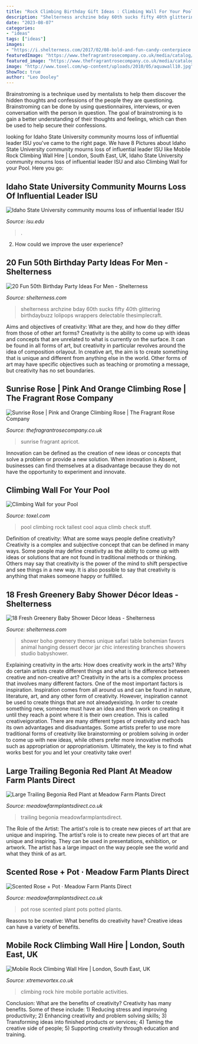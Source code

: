 ```yaml
---
title: "Rock Climbing Birthday Gift Ideas : Climbing Wall For Your Pool"
description: "Shelterness archzine bday 60th sucks fifty 40th glittering birthdaybuzz lolipops wrappers delectable thesimplecraft"
date: "2023-08-07"
categories:
- "ideas"
tags: ["ideas"]
images:
- "https://i.shelterness.com/2017/02/08-bold-and-fun-candy-centerpiece.jpg"
featuredImage: "https://www.thefragrantrosecompany.co.uk/media/catalog/product/s/u/sunrise-garden-rose-4.jpg"
featured_image: "https://www.thefragrantrosecompany.co.uk/media/catalog/product/s/u/sunrise-garden-rose-4.jpg"
image: "http://www.toxel.com/wp-content/uploads/2010/05/aquawall10.jpg"
ShowToc: true
author: "Leo Dooley"
---
```



Brainstroming is a technique used by mentalists to help them discover the hidden thoughts and confessions of the people they are questioning. Brainstroming can be done by using questionnaires, interviews, or even conversation with the person in question. The goal of brainstroming is to gain a better understanding of their thoughts and feelings, which can then be used to help secure their confessions.

	

		
looking for Idaho State University community mourns loss of influential leader ISU you've came to the right page. We have 8 Pictures about Idaho State University community mourns loss of influential leader ISU like Mobile Rock Climbing Wall Hire | London, South East, UK, Idaho State University community mourns loss of influential leader ISU and also Climbing Wall for your Pool. Here you go:
		
    
## Idaho State University Community Mourns Loss Of Influential Leader ISU

<img loading=lazy src="https://isu.edu/media/publications/headlines/fall-2019/180928-bonfire-26-copy.jpg" onerror="this.onerror=null;this.src='https://tse3.mm.bing.net/th?id=OIP.Spzw84oNBnNkvf53kfAEnQHaE8&amp;pid=15.1';" alt="Idaho State University community mourns loss of influential leader ISU">

_Source: isu.edu_

>. 

	

2. How could we improve the user experience?

    
## 20 Fun 50th Birthday Party Ideas For Men - Shelterness

<img loading=lazy src="https://i.shelterness.com/2017/02/08-bold-and-fun-candy-centerpiece.jpg" onerror="this.onerror=null;this.src='https://tse3.mm.bing.net/th?id=OIP.xP4HLNOUXOoKgiBhvsT-1AHaJy&amp;pid=15.1';" alt="20 Fun 50th Birthday Party Ideas For Men - Shelterness">

_Source: shelterness.com_

>shelterness archzine bday 60th sucks fifty 40th glittering birthdaybuzz lolipops wrappers delectable thesimplecraft. 

	

Aims and objectives of creativity: What are they, and how do they differ from those of other art forms?
Creativity is the ability to come up with ideas and concepts that are unrelated to what is currently on the surface. It can be found in all forms of art, but creativity in particular revolves around the idea of composition orlayout. In creative art, the aim is to create something that is unique and different from anything else in the world. Other forms of art may have specific objectives such as teaching or promoting a message, but creativity has no set boundaries.

    
## Sunrise Rose | Pink And Orange Climbing Rose | The Fragrant Rose Company

<img loading=lazy src="https://www.thefragrantrosecompany.co.uk/media/catalog/product/s/u/sunrise-garden-rose-4.jpg" onerror="this.onerror=null;this.src='https://tse3.mm.bing.net/th?id=OIP.FznHxfGX8NVz_AgV3WF4ewHaHa&amp;pid=15.1';" alt="Sunrise Rose | Pink and Orange Climbing Rose | The Fragrant Rose Company">

_Source: thefragrantrosecompany.co.uk_

>sunrise fragrant apricot. 

	

Innovation can be defined as the creation of new ideas or concepts that solve a problem or provide a new solution. When innovation is Absent, businesses can find themselves at a disadvantage because they do not have the opportunity to experiment and innovate.

    
## Climbing Wall For Your Pool

<img loading=lazy src="http://www.toxel.com/wp-content/uploads/2010/05/aquawall10.jpg" onerror="this.onerror=null;this.src='https://tse4.mm.bing.net/th?id=OIP.9Cg_hPsYnDeCnSau8TnUrQHaE4&amp;pid=15.1';" alt="Climbing Wall for your Pool">

_Source: toxel.com_

>pool climbing rock tallest cool aqua climb check stuff. 

	

Definition of creativity: What are some ways people define creativity?
Creativity is a complex and subjective concept that can be defined in many ways. Some people may define creativity as the ability to come up with ideas or solutions that are not found in traditional methods or thinking. Others may say that creativity is the power of the mind to shift perspective and see things in a new way. It is also possible to say that creativity is anything that makes someone happy or fulfilled.

    
## 18 Fresh Greenery Baby Shower Décor Ideas - Shelterness

<img loading=lazy src="http://i.shelterness.com/2017/05/18-just-some-green-branches-hanging-over-the-dessert-table.jpg" onerror="this.onerror=null;this.src='https://tse2.mm.bing.net/th?id=OIP.fHQyLtsLvyQGIf4ThUfMvAHaLH&amp;pid=15.1';" alt="18 Fresh Greenery Baby Shower Décor Ideas - Shelterness">

_Source: shelterness.com_

>shower boho greenery themes unique safari table bohemian favors animal hanging dessert decor jar chic interesting branches showers studio babyshower. 

	

Explaining creativity in the arts: How does creativity work in the arts? Why do certain artists create different things and what is the difference between creative and non-creative art?
Creativity in the arts is a complex process that involves many different factors. One of the most important factors is inspiration. Inspiration comes from all around us and can be found in nature, literature, art, and any other form of creativity. However, inspiration cannot be used to create things that are not alreadyexisting. In order to create something new, someone must have an idea and then work on creating it until they reach a point where it is their own creation. This is called creativeigoration. There are many different types of creativity and each has its own advantages and disadvantages. Some artists prefer to use more traditional forms of creativity like brainstorming or problem solving in order to come up with new ideas, while others prefer more innovative methods such as appropriation or appropriationism. Ultimately, the key is to find what works best for you and let your creativity take over!

    
## Large Trailing Begonia Red Plant At Meadow Farm Plants Direct

<img loading=lazy src="https://www.meadowfarmplantsdirect.co.uk/wp-content/uploads/2021/06/IMG_3638-1-rotated.jpg" onerror="this.onerror=null;this.src='https://tse1.mm.bing.net/th?id=OIP.Rat3U_s3TYUS4cuU8fVkewHaJ4&amp;pid=15.1';" alt="Large Trailing Begonia Red Plant at Meadow Farm Plants Direct">

_Source: meadowfarmplantsdirect.co.uk_

>trailing begonia meadowfarmplantsdirect. 

	

The Role of the Artist: The artist's role is to create new pieces of art that are unique and inspiring.
The artist's role is to create new pieces of art that are unique and inspiring. They can be used in presentations, exhibition, or artwork. The artist has a large impact on the way people see the world and what they think of as art.

    
## Scented Rose + Pot · Meadow Farm Plants Direct

<img loading=lazy src="https://www.meadowfarmplantsdirect.co.uk/wp-content/uploads/2020/06/70084A0D-F77A-4F00-98CC-94ADC3CDC3A2_1_105_c.jpeg" onerror="this.onerror=null;this.src='https://tse2.mm.bing.net/th?id=OIP.gQo5GYDjKE-8Jn_3oTdxzwHaJ4&amp;pid=15.1';" alt="Scented Rose + Pot · Meadow Farm Plants Direct">

_Source: meadowfarmplantsdirect.co.uk_

>pot rose scented plant pots potted plants. 

	

Reasons to be creative: What benefits do creativity have?
Creative ideas can have a variety of benefits.

    
## Mobile Rock Climbing Wall Hire | London, South East, UK

<img loading=lazy src="https://www.xtremevortex.co.uk/wp-content/uploads/2016/05/portable-climbing-tower.jpg" onerror="this.onerror=null;this.src='https://tse1.mm.bing.net/th?id=OIP.djAkwtKUrAhZYqdMJ268gQHaE8&amp;pid=15.1';" alt="Mobile Rock Climbing Wall Hire | London, South East, UK">

_Source: xtremevortex.co.uk_

>climbing rock hire mobile portable activities. 

	

Conclusion: What are the benefits of creativity?
Creativity has many benefits. Some of these include: 1) Reducing stress and improving productivity; 2) Enhancing creativity and problem solving skills; 3) Transforming ideas into finished products or services; 4) Taming the creative side of people; 5) Supporting creativity through education and training.

